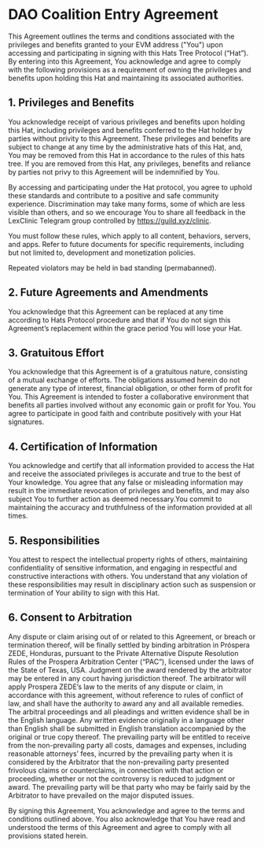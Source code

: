# DAO Coalition Entry Agreement

This Agreement outlines the terms and conditions associated with the privileges and benefits granted to your EVM address ("You") upon accessing and participating in signing with this Hats Tree Protocol (“Hat”). By entering into this Agreement, You acknowledge and agree to comply with the following provisions as a requirement of owning the privileges and benefits upon holding this Hat and maintaining its associated authorities.

## 1. Privileges and Benefits

You acknowledge receipt of various privileges and benefits upon holding this Hat, including privileges and benefits conferred to the Hat holder by parties without privity to this Agreement. These privileges and benefits are subject to change at any time by the administrative hats of this Hat, and, You may be removed from this Hat in accordance to the rules of this hats tree. If you are removed from this Hat, any privileges, benefits and reliance by parties not privy to this Agreement will be indemnified by You.

By accessing and participating under the Hat protocol, you agree to uphold these standards and contribute to a positive and safe community experience. Discrimination may take many forms, some of which are less visible than others, and so we encourage You to share all feedback in the LexClinic Telegram group controlled by https://guild.xyz/clinic.

You must follow these rules, which apply to all content, behaviors, servers, and apps. Refer to future documents for specific requirements, including but not limited to, development and monetization policies.

Repeated violators may be held in bad standing (permabanned).

## 2. Future Agreements and Amendments

You acknowledge that this Agreement can be replaced at any time according to Hats Protocol procedure and that if You do not sign this Agreement’s replacement within the grace period You will lose your Hat.

## 3. Gratuitous Effort

You acknowledge that this Agreement is of a gratuitous nature, consisting of a mutual exchange of efforts. The obligations assumed herein do not generate any type of interest, financial obligation, or other form of profit for You. This Agreement is intended to foster a collaborative environment that benefits all parties involved without any economic gain or profit for You. You agree to participate in good faith and contribute positively with your Hat signatures.

## 4. Certification of Information

You acknowledge and certify that all information provided to access the Hat and receive the associated privileges is accurate and true to the best of Your knowledge. You agree that any false or misleading information may result in the immediate revocation of privileges and benefits, and may also subject You to further action as deemed necessary.You commit to maintaining the accuracy and truthfulness of the information provided at all times.

## 5. Responsibilities

You attest to respect the intellectual property rights of others, maintaining confidentiality of sensitive information, and engaging in respectful and constructive interactions with others. You understand that any violation of these responsibilities may result in disciplinary action such as suspension or termination of Your ability to sign with this Hat.

## 6. Consent to Arbitration

Any dispute or claim arising out of or related to this Agreement, or breach or termination thereof, will be finally settled by binding arbitration in Próspera ZEDE, Honduras, pursuant to the Private Alternative Dispute Resolution Rules of the Prospera Arbitration Center (“PAC”), licensed under the laws of the State of Texas, USA. Judgment on the award rendered by the arbitrator may be entered in any court having jurisdiction thereof. The arbitrator will apply Prospera ZEDE’s law to the merits of any dispute or claim, in accordance with this agreement, without reference to rules of conflict of law, and shall have the authority to award any and all available remedies. The arbitral proceedings and all pleadings and written evidence shall be in the English language. Any written evidence originally in a language other than English shall be submitted in English translation accompanied by the original or true copy thereof. The prevailing party will be entitled to receive from the non-prevailing party all costs, damages and expenses, including reasonable attorneys’ fees, incurred by the prevailing party when it is considered by the Arbitrator that the non-prevailing party presented frivolous claims or counterclaims, in connection with that action or proceeding, whether or not the controversy is reduced to judgment or award. The prevailing party will be that party who may be fairly said by the Arbitrator to have prevailed on the major disputed issues.

By signing this Agreement, You acknowledge and agree to the terms and conditions outlined above. You also acknowledge that You have read and understood the terms of this Agreement and agree to comply with all provisions stated herein.
